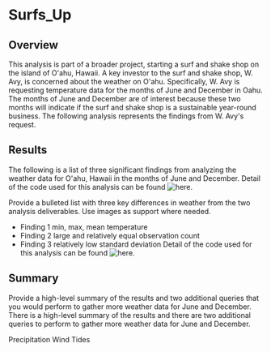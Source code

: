 # Surfs_Up

## Overview

This analysis is part of a broader project, starting a surf and shake shop on the island of O'ahu, Hawaii. A key investor to the surf and shake shop, W. Avy, is concerned about the weather on O'ahu. Specifically, W. Avy is requesting temperature data for the months of June and December in Oahu. The months of June and December are of interest because these two months will indicate if the surf and shake shop is a sustainable year-round business. The following analysis represents the findings from W. Avy's request.

## Results

The following is a list of three significant findings from analyzing the weather data for O'ahu, Hawaii in the months of June and December. Detail of the code used for this analysis can be found
![here.](/SurfsUp_Challenge.ipynb)

Provide a bulleted list with three key differences in weather from the two analysis deliverables. Use images as support where needed.
* Finding 1
min, max, mean temperature
* Finding 2
large and relatively equal observation count
* Finding 3
relatively low standard deviation
Detail of the code used for this analysis can be found
![here.](/SurfsUp_Challenge.ipynb)

## Summary

Provide a high-level summary of the results and two additional queries that you would perform to gather more weather data for June and December.
There is a high-level summary of the results and there are two additional queries to perform to gather more weather data for June and December.

Precipitation
Wind
Tides
